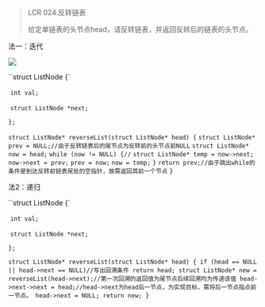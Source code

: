 

> LCR 024.反转链表
>
> 给定单链表的头节点head，请反转链表，并返回反转后的链表的头节点。



法一：迭代



![](https://lalala1502.oss-cn-beijing.aliyuncs.com/%E5%B1%8F%E5%B9%95%E6%88%AA%E5%9B%BE%202024-04-05%20201523.png)

``struct ListNode {`

​        `int val;`

​		`struct ListNode *next;`

`};`

`struct ListNode* reverseList(struct ListNode* head) {`
    `struct ListNode* prev = NULL;//由于反转链表后的尾节点为反转前的头节点前NULL`
    `struct ListNode* now = head;`
    `while (now != NULL) {//`
        `struct ListNode* temp = now->next;`
        `now->next = prev;`
        `prev = now;`
        `now = temp;`
    `}`
    `return prev;//由于跳出while的条件是到达反转前链表尾处的空指针，故需返回其前一个节点`
`}`

法2：递归

``struct ListNode {`

​        `int val;`

​		`struct ListNode *next;`

`};`

`struct ListNode* reverseList(struct ListNode* head) {
    if (head == NULL || head->next == NULL)//写出回溯条件
        return head;
    struct ListNode* new = reverseList(head->next);//第一次回溯的返回值为尾节点后续回溯均为传递该值
    head->next->next = head;//head->next为head后一节点，为实现目标，需将后一节点指点前一节点。
    head->next = NULL;
    return new;
}`


